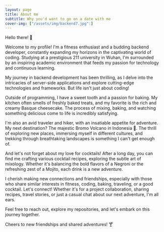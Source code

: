 ```yaml
---
layout: page
title: About me
subtitle: Why you'd want to go on a date with me
cover-img: ["/assets/img/backend7.jpg":]
---
```


Hello there! 👋

Welcome to my profile! I'm a fitness enthusiast and a budding backend developer, constantly expanding my horizons in the captivating world of coding. Studying at a prestigious 211 university in Wuhan, I'm surrounded by an inspiring academic environment that feeds my passion for technology and continuous learning.

My journey in backend development has been thrilling, as I delve into the intricacies of server-side applications and explore cutting-edge technologies and frameworks. But life isn't just about coding!

Outside of programming, I have a sweet tooth and a passion for baking. My kitchen often smells of freshly baked treats, and my favorite is the rich and creamy Basque cheesecake. The process of mixing, baking, and watching something delicious come to life is incredibly satisfying.

I'm also an avid traveler and hiker, with an insatiable appetite for adventure. My next destination? The majestic Bromo Volcano in Indonesia 🌋. The thrill of exploring new places, immersing myself in different cultures, and trekking through breathtaking landscapes is something I can't get enough of.

And let's not forget about my love for cocktails! After a long day, you can find me crafting various cocktail recipes, exploring the subtle art of mixology. Whether it's balancing the bold flavors of a Negroni or the refreshing zest of a Mojito, each drink is a new adventure.

I cherish making new connections and friendships, especially with those who share similar interests in fitness, coding, baking, traveling, or a good cocktail. Let's connect! Whether it's for a project collaboration, sharing recipes, travel stories, or just a casual chat about our next adventure, I'm all ears.

Feel free to reach out, explore my repositories, and let's embark on this journey together.

Cheers to new friendships and shared adventures! 🍸


